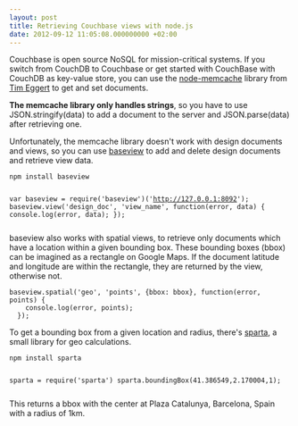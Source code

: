 ```yaml
---
layout: post
title: Retrieving Couchbase views with node.js
date: 2012-09-12 11:05:08.000000000 +02:00
---
```

<p>Couchbase is open source NoSQL for mission-critical systems. If you switch from CouchDB to Couchbase or get started with CouchBase with CouchDB as key-value store, you can use the <a href="https://github.com/elbart/node-memcache">node-memcache</a> library from <a href="https://github.com/elbart">Tim Eggert</a> to get and set documents.</p>
<p><strong>The memcache library only handles strings</strong>, so you have to use JSON.stringify(data) to add a document to the server and JSON.parse(data) after retrieving one.</p>
<p>Unfortunately, the memcache library doesn't work with design documents and views, so you can use <a href="https://github.com/PatrickHeneise/baseview">baseview</a> to add and delete design documents and retrieve view data.</p>
<p>
<code><pre>
npm install baseview

var baseview = require('baseview')('http://127.0.0.1:8092');
baseview.view('design_doc', 'view_name', function(error, data) {
  console.log(error, data);
});
</pre></code>
</p>
<p>baseview also works with spatial views, to retrieve only documents which have a location within a given bounding box. These bounding boxes (bbox) can be imagined as a rectangle on Google Maps. If the document latitude and longitude are within the rectangle, they are returned by the view, otherwise not.</p>

<p>
<code><pre>
baseview.spatial('geo', 'points', {bbox: bbox}, function(error, points) {
    console.log(error, points);
  });</pre></code>
</p>

<p>To get a bounding box from a given location and radius, there's <a href="https://github.com/PatrickHeneise/sparta">sparta</a>, a small library for geo calculations.</p>

<p>
<code><pre>
npm install sparta

sparta = require('sparta')
sparta.boundingBox(41.386549,2.170004,1);
</pre></code>
</p>
<p>This returns a bbox with the center at Plaza Catalunya, Barcelona, Spain with a radius of 1km.</p>
